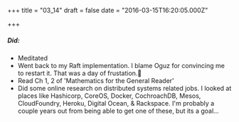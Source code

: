 
+++
title = "03_14"
draft = false
date = "2016-03-15T16:20:05.000Z"

+++

##### Did:
- Meditated
- Went back to my Raft implementation. I blame Oguz for convincing me to restart it. That was a day of frustation.😤
- Read Ch 1, 2 of 'Mathematics for the General Reader'
- Did some online research on distributed systems related jobs. I looked at places like Hashicorp, CoreOS, Docker, CochroachDB, Mesos, CloudFoundry, Heroku, Digital Ocean, & Rackspace. I'm probably a couple years out from being able to get one of these, but its a goal...
